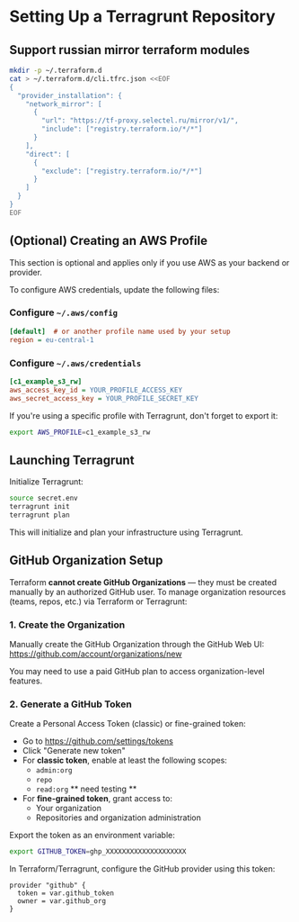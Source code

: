 # Setting Up a Terragrunt Repository

## Support russian mirror terraform modules
```bash
mkdir -p ~/.terraform.d
cat > ~/.terraform.d/cli.tfrc.json <<EOF
{
  "provider_installation": {
    "network_mirror": [
      {
        "url": "https://tf-proxy.selectel.ru/mirror/v1/",
        "include": ["registry.terraform.io/*/*"]
      }
    ],
    "direct": [
      {
        "exclude": ["registry.terraform.io/*/*"]
      }
    ]
  }
}
EOF
```

## (Optional) Creating an AWS Profile
This section is optional and applies only if you use AWS as your backend or provider.

To configure AWS credentials, update the following files:

### Configure `~/.aws/config`
```ini
[default]  # or another profile name used by your setup
region = eu-central-1
```

### Configure `~/.aws/credentials`
```ini
[c1_example_s3_rw]
aws_access_key_id = YOUR_PROFILE_ACCESS_KEY
aws_secret_access_key = YOUR_PROFILE_SECRET_KEY
```

If you're using a specific profile with Terragrunt, don't forget to export it:

```bash
export AWS_PROFILE=c1_example_s3_rw
```

## Launching Terragrunt
Initialize Terragrunt:

```bash
source secret.env
terragrunt init
terragrunt plan
```

This will initialize and plan your infrastructure using Terragrunt.


## GitHub Organization Setup

Terraform **cannot create GitHub Organizations** — they must be created manually by an authorized GitHub user. To manage organization resources (teams, repos, etc.) via Terraform or Terragrunt:

### 1. Create the Organization

Manually create the GitHub Organization through the GitHub Web UI:  
https://github.com/account/organizations/new

You may need to use a paid GitHub plan to access organization-level features.

### 2. Generate a GitHub Token

Create a Personal Access Token (classic) or fine-grained token:

- Go to https://github.com/settings/tokens
- Click "Generate new token"
- For **classic token**, enable at least the following scopes:
  - `admin:org`
  - `repo`
  - `read:org`
** need testing **
- For **fine-grained token**, grant access to: 
  - Your organization
  - Repositories and organization administration

Export the token as an environment variable:

```bash
export GITHUB_TOKEN=ghp_XXXXXXXXXXXXXXXXXXXX
```

In Terraform/Terragrunt, configure the GitHub provider using this token:

```hcl
provider "github" {
  token = var.github_token
  owner = var.github_org
}
```

